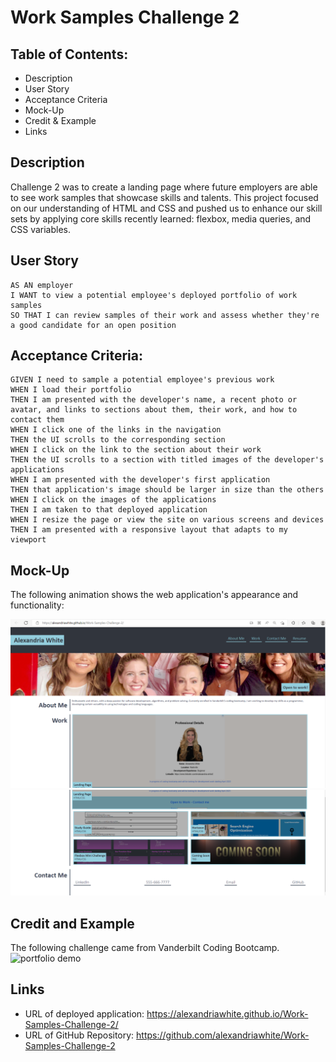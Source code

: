# Work Samples Challenge 2

## Table of Contents:

* Description 
* User Story 
* Acceptance Criteria
* Mock-Up 
* Credit & Example 
* Links

## Description

Challenge 2 was to create a landing page where future employers are able to see work samples that showcase skills and talents. This project focused on our understanding of HTML and CSS and pushed us to enhance our skill sets by applying core skills recently learned: flexbox, media queries, and CSS variables.

## User Story 
```
AS AN employer
I WANT to view a potential employee's deployed portfolio of work samples
SO THAT I can review samples of their work and assess whether they're a good candidate for an open position
```

##  Acceptance Criteria:

```
GIVEN I need to sample a potential employee's previous work
WHEN I load their portfolio
THEN I am presented with the developer's name, a recent photo or avatar, and links to sections about them, their work, and how to contact them
WHEN I click one of the links in the navigation
THEN the UI scrolls to the corresponding section
WHEN I click on the link to the section about their work
THEN the UI scrolls to a section with titled images of the developer's applications
WHEN I am presented with the developer's first application
THEN that application's image should be larger in size than the others
WHEN I click on the images of the applications
THEN I am taken to that deployed application
WHEN I resize the page or view the site on various screens and devices
THEN I am presented with a responsive layout that adapts to my viewport
```

## Mock-Up
The following animation shows the web application's appearance and functionality:

![deployedURL](./assets/images/deployedURL.PNG)
![deployedURL2](./assets/images/deployedURL2.PNG)

## Credit and Example
The following challenge came from Vanderbilt Coding Bootcamp.
![portfolio demo](./assets/images/02-advanced-css-homework-demo.gif)

## Links

* URL of deployed application: https://alexandriawhite.github.io/Work-Samples-Challenge-2/
* URL of GitHub Repository: https://github.com/alexandriawhite/Work-Samples-Challenge-2
